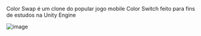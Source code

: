Color Swap é um clone do popular jogo mobile Color Switch feito para fins de estudos na Unity Engine

![image](https://github.com/wesleydevsouza/colorswap/assets/74992013/e58c5141-c7c6-4ade-81b2-f8591983583b)
